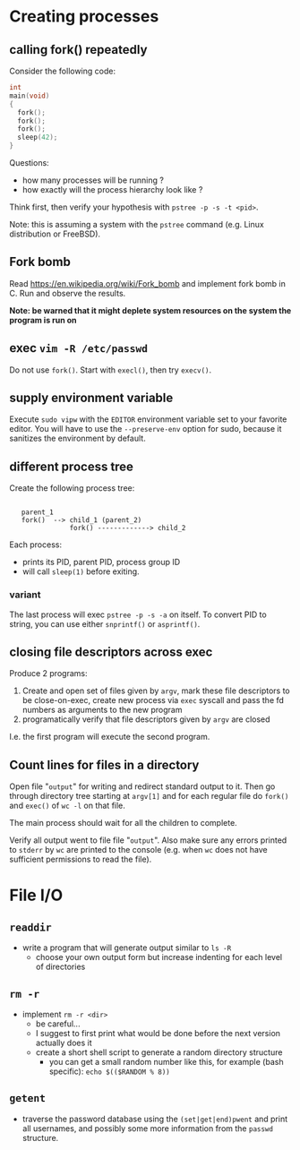 # Creating processes

## calling fork() repeatedly

Consider the following code:
```C
int
main(void)
{
  fork();
  fork();
  fork();
  sleep(42);
}
```

Questions:
  - how many processes will be running ?
  - how exactly will the process hierarchy look like ?

Think first, then verify your hypothesis with `pstree -p -s -t <pid>`.

Note: this is assuming a system with the `pstree` command (e.g. Linux distribution or FreeBSD).

## Fork bomb

Read https://en.wikipedia.org/wiki/Fork_bomb and implement fork bomb in C.
Run and observe the results.

**Note: be warned that it might deplete system resources on the system the program is run on**

## exec `vim -R /etc/passwd`

Do not use `fork()`. Start with `execl()`, then try `execv()`.

## supply environment variable

Execute `sudo vipw` with the `EDITOR` environment variable set to your favorite editor.
You will have to use the `--preserve-env` option for sudo, because it sanitizes the environment by default.

## different process tree

Create the following process tree:

```

   parent_1
   fork()  --> child_1 (parent_2)
               fork() -------------> child_2

```

Each process:
  - prints its PID, parent PID, process group ID
  - will call `sleep(1)` before exiting.

### variant

The last process will exec `pstree -p -s -a` on itself. To convert PID to string, you can use
either `snprintf()` or `asprintf()`.

## closing file descriptors across exec

Produce 2 programs:
  1. Create and open set of files given by `argv`, mark these file descriptors to be close-on-exec, 
     create new process via `exec` syscall and pass the fd numbers as arguments to the new program
  3. programatically verify that file descriptors given by `argv` are closed

I.e. the first program will execute the second program.

## Count lines for files in a directory

Open file "`output`" for writing and redirect standard output to it. Then go through directory tree
starting at `argv[1]` and for each regular file do `fork()` and `exec()` of `wc -l` on that file.

The main process should wait for all the children to complete.

Verify all output went to file file "`output`". Also make sure any errors printed to `stderr`
by `wc` are printed to the console (e.g. when `wc` does not have sufficient permissions to read the file).

# File I/O

## `readdir`

- write a program that will generate output similar to `ls -R`
	- choose your own output form but increase indenting for each level of
	  directories

## `rm -r`

- implement `rm -r <dir>`
	- be careful...
	- I suggest to first print what would be done before the next version
	  actually does it
	- create a short shell script to generate a random directory structure
		- you can get a small random number like this, for example (bash
		  specific): `echo $(($RANDOM % 8))`

## `getent`

- traverse the password database using the `(set|get|end)pwent` and print all
  usernames, and possibly some more information from the `passwd` structure.
